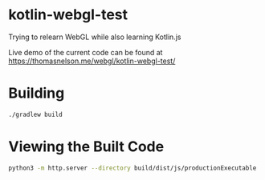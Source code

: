 # kotlin-webgl-test
Trying to relearn WebGL while also learning Kotlin.js

Live demo of the current code can be found at https://thomasnelson.me/webgl/kotlin-webgl-test/

# Building

```bash
./gradlew build
```

# Viewing the Built Code

```bash
python3 -m http.server --directory build/dist/js/productionExecutable
```
